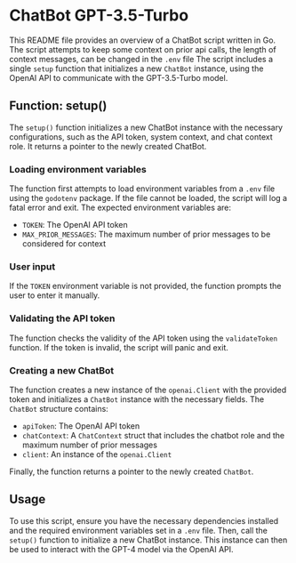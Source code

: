 
# ChatBot GPT-3.5-Turbo 

This README file provides an overview of a ChatBot script written in Go. The script attempts to keep some context on prior api calls, the length of context messages, can be changed in the `.env` file The script includes a single `setup` function that initializes a new `ChatBot` instance, using the OpenAI API to communicate with the GPT-3.5-Turbo model.

## Function: setup()
The `setup()` function initializes a new ChatBot instance with the necessary configurations, such as the API token, system context, and chat context role. It returns a pointer to the newly created ChatBot.

### Loading environment variables

The function first attempts to load environment variables from a `.env` file using the `godotenv` package. If the file cannot be loaded, the script will log a fatal error and exit. The expected environment variables are:

- `TOKEN`: The OpenAI API token
- `MAX_PRIOR_MESSAGES`: The maximum number of prior messages to be considered for context

### User input

If the `TOKEN` environment variable is not provided, the function prompts the user to enter it manually.

### Validating the API token

The function checks the validity of the API token using the `validateToken` function. If the token is invalid, the script will panic and exit.

### Creating a new ChatBot

The function creates a new instance of the `openai.Client` with the provided token and initializes a `ChatBot` instance with the necessary fields. The `ChatBot` structure contains:

- `apiToken`: The OpenAI API token
- `chatContext`: A `ChatContext` struct that includes the chatbot role and the maximum number of prior messages
- `client`: An instance of the `openai.Client`

Finally, the function returns a pointer to the newly created `ChatBot`.

## Usage

To use this script, ensure you have the necessary dependencies installed and the required environment variables set in a `.env` file. Then, call the `setup()` function to initialize a new ChatBot instance. This instance can then be used to interact with the GPT-4 model via the OpenAI API.

